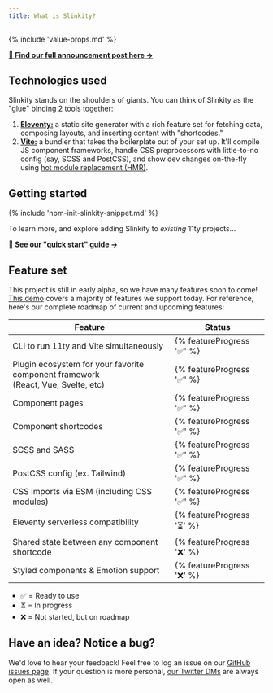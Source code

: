 ```yaml
---
title: What is Slinkity?
---
```


{% include 'value-props.md' %}

**[📣 Find our full announcement post here →](/)**

## Technologies used

Slinkity stands on the shoulders of giants. You can think of Slinkity as the "glue" binding 2 tools together:

1. [**Eleventy:**](https://www.11ty.dev) a static site generator with a rich feature set for fetching data, composing layouts, and inserting content with "shortcodes."
2. [**Vite:**](https://vitejs.dev) a bundler that takes the boilerplate out of your set up. It'll compile JS component frameworks, handle CSS preprocessors with little-to-no config (say, SCSS and PostCSS), and show dev changes on-the-fly using [hot module replacement (HMR)](https://vitejs.dev/guide/features.html#hot-module-replacement).

## Getting started

{% include 'npm-init-slinkity-snippet.md' %}

To learn more, and explore adding Slinkity to _existing_ 11ty projects...

**[🐣 See our "quick start" guide →](/docs/quick-start)**

## Feature set

This project is still in early alpha, so we have many features soon to come! [This demo](https://www.youtube.com/watch?v=X_zp6CodHjc&t=493s) covers a majority of features we support today. For reference, here's our complete roadmap of current and upcoming features:

| Feature                                                                               | Status                    |
|---------------------------------------------------------------------------------------|---------------------------|
| CLI to run 11ty and Vite simultaneously                                               | {% featureProgress '✅' %} |
| Plugin ecosystem for your favorite component framework<br />(React, Vue, Svelte, etc) | {% featureProgress '✅' %} |
| Component pages                                                                       | {% featureProgress '✅' %} |
| Component shortcodes                                                                  | {% featureProgress '✅' %} |
| SCSS and SASS                                                                         | {% featureProgress '✅' %} |
| PostCSS config (ex. Tailwind)                                                         | {% featureProgress '✅' %} |
| CSS imports via ESM (including CSS modules)                                           | {% featureProgress '✅' %} |
| Eleventy serverless compatibility                                                     | {% featureProgress '⏳' %} |
| Shared state between any component shortcode                                          | {% featureProgress '❌' %} |
| Styled components & Emotion support                                                   | {% featureProgress '❌' %} |

- ✅ = Ready to use
- ⏳ = In progress
- ❌ = Not started, but on roadmap

## Have an idea? Notice a bug?

We'd love to hear your feedback! Feel free to log an issue on our [GitHub issues page](https://github.com/slinkity/slinkity/issues). If your question is more personal, [our Twitter DMs](https://twitter.com/slinkitydotdev) are always open as well.